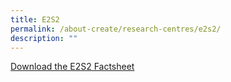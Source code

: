 ```yaml
---
title: E2S2
permalink: /about-create/research-centres/e2s2/
description: ""
---
```

[Download the E2S2 Factsheet](/files/create_factsheet_e2s2_updated-(nrf-edited).pdf)